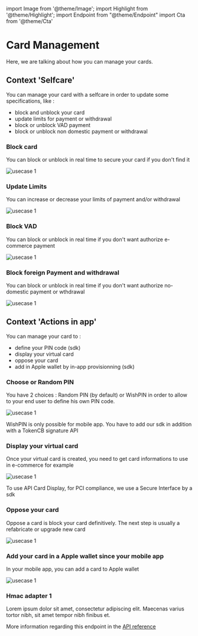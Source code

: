 import Image from '@theme/Image';
import Highlight from '@theme/Highlight';
import Endpoint from "@theme/Endpoint"
import Cta from '@theme/Cta'

# Card Management

Here, we are talking about how you can manage your cards.

## Context 'Selfcare'
You can manage your card with a selfcare in order to update some specifications, like : 
- block and unblock your card
- update limits for payment or withdrawal
- block or unblock VAD payment
- block or unblock non domestic payment or withdrawal
 
### Block card
 
<Highlight type="tip">
 
 You can block or unblock in real time to secure your card if you don't find it
 
</Highlight>

<Image src="docs/Card_Self_Verrou.png" alt="usecase 1"/>

### Update Limits
  
<Highlight type="tip">
 
 You can increase or decrease your limits of payment and/or withdrawal

</Highlight>

<Image src="docs/Card_Self_UpdateLimits.png" alt="usecase 1"/>

### Block VAD
  
<Highlight type="tip">
 
  You can block or unblock in real time if you don't want authorize e-commerce payment
 
</Highlight>

<Image src="docs/Card_Self_VAD.png" alt="usecase 1"/>

### Block foreign Payment and withdrawal
 
<Highlight type="tip">
 
 You can block or unblock in real time if you don't want authorize no-domestic payment or wthdrawal
 
</Highlight>

<Image src="docs/Card_Self_ETR.png" alt="usecase 1"/>

## Context 'Actions in app'
You can manage your card to : 
- define your PIN code (sdk)
- display your virtual card
- oppose your card 
- add in Apple wallet by in-app provisionning (sdk)

### Choose or Random PIN

<Highlight type="tip">
 
 You have 2 choices : Random PIN (by default) or WishPIN in order to allow to your end user to define his own PIN code. 
 
</Highlight>

<Image src="docs/Card_PIN.png" alt="usecase 1"/>

<Highlight type="caution">
 
 WishPIN is only possible for mobile app. You have to add our sdk in addition with a TokenCB signature API
 
</Highlight>

### Display your virtual card

<Highlight type="tip">
 
 Once your virtual card is created, you need to get card informations to use in e-commerce for example
 
</Highlight>

<Image src="docs/Card_Display.png" alt="usecase 1"/>

<Highlight type="caution">
 
 To use API Card Display, for PCI compliance, we use a Secure Interface by a sdk
 
</Highlight>

### Oppose your card

<Highlight type="tip">
 
 Oppose a card is block your card definitively. The next step is usually a refabricate or upgrade new card
 
</Highlight>

<Image src="docs/Card_Oppose.png" alt="usecase 1"/>

### Add your card in a Apple wallet since your mobile app

<Highlight type="tip">
 
 In your mobile app, you can add a card to Apple wallet
 
</Highlight>

<Image src="docs/Card_addWallet.png" alt="usecase 1"/>

### Hmac adapter 1

Lorem ipsum dolor sit amet, consectetur adipiscing elit. Maecenas varius tortor nibh, sit amet tempor nibh finibus et.

More information regarding this endpoint in the [API reference](/api/Core)

<Endpoint apiUrl="/v1.0/migrationProxy" path="/api​/v1.0​/users​/{userid}​/kyc​/identitycontrol" method="post"/>

<!-- <Endpoint apiUrl="/v1.0/migrationProxy" path="​/api/v1.0/users/{userid}/cards/{id}" method="delete"/> -->

<Cta
  context="doc"
  ui="button"
  link="/api/Core"
  label="Try it out"
/>
